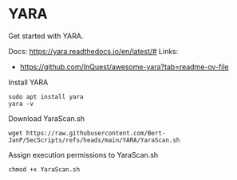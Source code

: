 # YARA

Get started with YARA.

Docs: https://yara.readthedocs.io/en/latest/#
Links:
- https://github.com/InQuest/awesome-yara?tab=readme-ov-file

Install YARA
```shell
sudo apt install yara
yara -v
```

Download YaraScan.sh
```shell
wget https://raw.githubusercontent.com/Bert-JanP/SecScripts/refs/heads/main/YARA/YaraScan.sh
```

Assign execution permissions to YaraScan.sh
```shell
chmod +x YaraScan.sh
```
